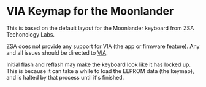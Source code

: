 # VIA Keymap for the Moonlander

This is based on the default layout for the Moonlander keyboard from ZSA Techonology Labs. 

ZSA does not provide any support for VIA (the app or firmware feature).  Any and all issues should be directed to [VIA](https://github.com/the-via). 

Initial flash and reflash may make the keyboard look like it has locked up.  This is because it can take a while to load the EEPROM data (the keymap), and is halted by that process until it's finished.

